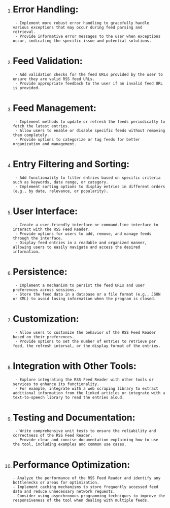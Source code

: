 1. # Error Handling:
        - Implement more robust error handling to gracefully handle various exceptions that may occur during feed parsing and retrieval.
        - Provide informative error messages to the user when exceptions occur, indicating the specific issue and potential solutions.

2. # Feed Validation:
        - Add validation checks for the feed URLs provided by the user to ensure they are valid RSS feed URLs.
        - Provide appropriate feedback to the user if an invalid feed URL is provided.

3. # Feed Management:
        - Implement methods to update or refresh the feeds periodically to fetch the latest entries.
        - Allow users to enable or disable specific feeds without removing them completely.
        - Provide options to categorize or tag feeds for better organization and management.

4. # Entry Filtering and Sorting:
        - Add functionality to filter entries based on specific criteria such as keywords, date range, or category.
        - Implement sorting options to display entries in different orders (e.g., by date, relevance, or popularity).

5. # User Interface:
        - Create a user-friendly interface or command-line interface to interact with the RSS Feed Reader.
        - Provide options for users to add, remove, and manage feeds through the interface.
        - Display feed entries in a readable and organized manner, allowing users to easily navigate and access the desired information.

6. # Persistence:
        - Implement a mechanism to persist the feed URLs and user preferences across sessions.
        - Store the feed data in a database or a file format (e.g., JSON or XML) to avoid losing information when the program is closed.

7. # Customization:
        - Allow users to customize the behavior of the RSS Feed Reader based on their preferences.
        - Provide options to set the number of entries to retrieve per feed, the refresh interval, or the display format of the entries.

8. # Integration with Other Tools:
        - Explore integrating the RSS Feed Reader with other tools or services to enhance its functionality.
        - For example, integrate with a web scraping library to extract additional information from the linked articles or integrate with a text-to-speech library to read the entries aloud.

9. # Testing and Documentation:
        - Write comprehensive unit tests to ensure the reliability and correctness of the RSS Feed Reader.
        - Provide clear and concise documentation explaining how to use the tool, including examples and common use cases.

10. # Performance Optimization:
        - Analyze the performance of the RSS Feed Reader and identify any bottlenecks or areas for optimization.
        - Implement caching mechanisms to store frequently accessed feed data and reduce unnecessary network requests.
        - Consider using asynchronous programming techniques to improve the responsiveness of the tool when dealing with multiple feeds.